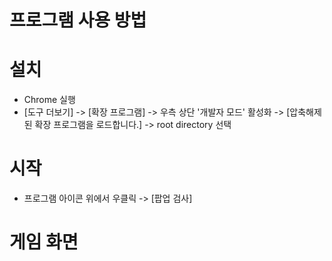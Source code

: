 # 프로그램 사용 방법
# 설치
* Chrome 실행
* [도구 더보기] -> [확장 프로그램] -> 우측 상단 '개발자 모드' 활성화 -> [압축해제된 확장 프로그램을 로드합니다.] -> root directory 선택

# 시작
* 프로그램 아이콘 위에서 우클릭 -> [팝업 검사]

# 게임 화면
